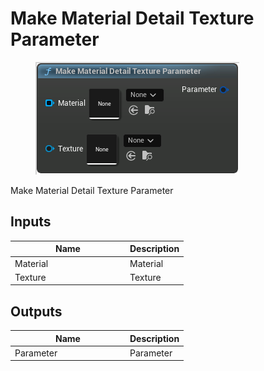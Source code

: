 # Make Material Detail Texture Parameter

<div align="left" data-full-width="false"><figure><img src="../../../api/Material/Make_Material_Detail_Texture_Parameter.png" alt=""><figcaption></figcaption></figure></div>

Make Material Detail Texture Parameter

## Inputs

<table><thead><tr><th width="170">Name</th><th>Description</th></tr></thead><tbody><tr><td>Material</td><td>Material</td></tr><tr><td>Texture</td><td>Texture</td></tr></tbody></table>

## Outputs

<table><thead><tr><th width="170">Name</th><th>Description</th></tr></thead><tbody><tr><td>Parameter</td><td>Parameter</td></tr></tbody></table>
